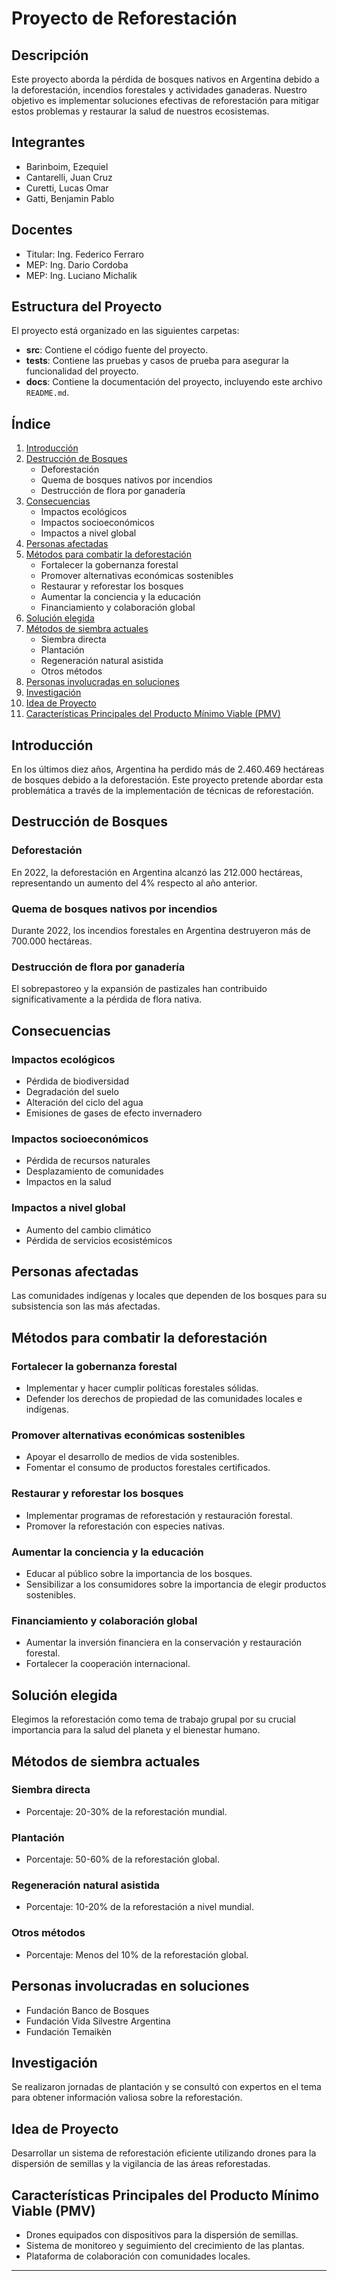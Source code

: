 # Proyecto de Reforestación

## Descripción

Este proyecto aborda la pérdida de bosques nativos en Argentina debido a la deforestación, incendios forestales y actividades ganaderas. Nuestro objetivo es implementar soluciones efectivas de reforestación para mitigar estos problemas y restaurar la salud de nuestros ecosistemas.

## Integrantes

- Barinboim, Ezequiel
- Cantarelli, Juan Cruz
- Curetti, Lucas Omar
- Gatti, Benjamin Pablo

## Docentes

- Titular: Ing. Federico Ferraro
- MEP: Ing. Dario Cordoba
- MEP: Ing. Luciano Michalik

## Estructura del Proyecto

El proyecto está organizado en las siguientes carpetas:

- **src**: Contiene el código fuente del proyecto.
- **tests**: Contiene las pruebas y casos de prueba para asegurar la funcionalidad del proyecto.
- **docs**: Contiene la documentación del proyecto, incluyendo este archivo `README.md`.


## Índice

1. [Introducción](#introducción)
2. [Destrucción de Bosques](#destrucción-de-bosques)
   - Deforestación
   - Quema de bosques nativos por incendios
   - Destrucción de flora por ganadería
3. [Consecuencias](#consecuencias)
   - Impactos ecológicos
   - Impactos socioeconómicos
   - Impactos a nivel global
4. [Personas afectadas](#personas-afectadas)
5. [Métodos para combatir la deforestación](#métodos-para-combatir-la-deforestación)
   - Fortalecer la gobernanza forestal
   - Promover alternativas económicas sostenibles
   - Restaurar y reforestar los bosques
   - Aumentar la conciencia y la educación
   - Financiamiento y colaboración global
6. [Solución elegida](#solución-elegida)
7. [Métodos de siembra actuales](#métodos-de-siembra-actuales)
   - Siembra directa
   - Plantación
   - Regeneración natural asistida
   - Otros métodos
8. [Personas involucradas en soluciones](#personas-involucradas-en-soluciones)
9. [Investigación](#investigación)
10. [Idea de Proyecto](#idea-de-proyecto)
11. [Características Principales del Producto Mínimo Viable (PMV)](#características-principales-del-producto-mínimo-viable-pmv)

## Introducción

En los últimos diez años, Argentina ha perdido más de 2.460.469 hectáreas de bosques debido a la deforestación. Este proyecto pretende abordar esta problemática a través de la implementación de técnicas de reforestación.

## Destrucción de Bosques

### Deforestación

En 2022, la deforestación en Argentina alcanzó las 212.000 hectáreas, representando un aumento del 4% respecto al año anterior.

### Quema de bosques nativos por incendios

Durante 2022, los incendios forestales en Argentina destruyeron más de 700.000 hectáreas.

### Destrucción de flora por ganadería

El sobrepastoreo y la expansión de pastizales han contribuido significativamente a la pérdida de flora nativa.

## Consecuencias

### Impactos ecológicos

- Pérdida de biodiversidad
- Degradación del suelo
- Alteración del ciclo del agua
- Emisiones de gases de efecto invernadero

### Impactos socioeconómicos

- Pérdida de recursos naturales
- Desplazamiento de comunidades
- Impactos en la salud

### Impactos a nivel global

- Aumento del cambio climático
- Pérdida de servicios ecosistémicos

## Personas afectadas

Las comunidades indígenas y locales que dependen de los bosques para su subsistencia son las más afectadas.

## Métodos para combatir la deforestación

### Fortalecer la gobernanza forestal

- Implementar y hacer cumplir políticas forestales sólidas.
- Defender los derechos de propiedad de las comunidades locales e indígenas.

### Promover alternativas económicas sostenibles

- Apoyar el desarrollo de medios de vida sostenibles.
- Fomentar el consumo de productos forestales certificados.

### Restaurar y reforestar los bosques

- Implementar programas de reforestación y restauración forestal.
- Promover la reforestación con especies nativas.

### Aumentar la conciencia y la educación

- Educar al público sobre la importancia de los bosques.
- Sensibilizar a los consumidores sobre la importancia de elegir productos sostenibles.

### Financiamiento y colaboración global

- Aumentar la inversión financiera en la conservación y restauración forestal.
- Fortalecer la cooperación internacional.

## Solución elegida

Elegimos la reforestación como tema de trabajo grupal por su crucial importancia para la salud del planeta y el bienestar humano.

## Métodos de siembra actuales

### Siembra directa

- Porcentaje: 20-30% de la reforestación mundial.

### Plantación

- Porcentaje: 50-60% de la reforestación global.

### Regeneración natural asistida

- Porcentaje: 10-20% de la reforestación a nivel mundial.

### Otros métodos

- Porcentaje: Menos del 10% de la reforestación global.

## Personas involucradas en soluciones

- Fundación Banco de Bosques
- Fundación Vida Silvestre Argentina
- Fundación Temaikèn

## Investigación

Se realizaron jornadas de plantación y se consultó con expertos en el tema para obtener información valiosa sobre la reforestación.

## Idea de Proyecto

Desarrollar un sistema de reforestación eficiente utilizando drones para la dispersión de semillas y la vigilancia de las áreas reforestadas.

## Características Principales del Producto Mínimo Viable (PMV)

- Drones equipados con dispositivos para la dispersión de semillas.
- Sistema de monitoreo y seguimiento del crecimiento de las plantas.
- Plataforma de colaboración con comunidades locales.

---
